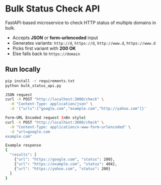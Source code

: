 # Bulk Status Check API

FastAPI-based microservice to check HTTP status of multiple domains in bulk.
- Accepts **JSON** or **form-urlencoded** input
- Generates variants: `http://d`, `https://d`, `http://www.d`, `https://www.d`
- Picks first variant with **200 OK**
- Else falls back to `https://domain`

## Run locally
```bash
pip install -r requirements.txt
python bulk_status_api.py

JSON request
curl -X POST "http://localhost:3000/check" \
  -H "Content-Type: application/json" \
  -d '{"urls":["google.com","example.com","http://yahoo.com"]}'

Form-URL Encoded request (n8n style)
curl -X POST "http://localhost:3000/check" \
  -H "Content-Type: application/x-www-form-urlencoded" \
  -d "url=google.com
example.com"

Example response
{
  "results": [
    {"url": "https://google.com", "status": 200},
    {"url": "https://example.com", "status": 404},
    {"url": "https://yahoo.com", "status": 200}
  ]
}
